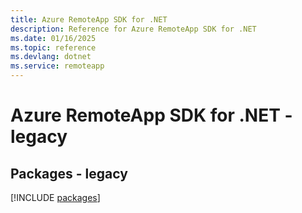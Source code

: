 ```yaml
---
title: Azure RemoteApp SDK for .NET
description: Reference for Azure RemoteApp SDK for .NET
ms.date: 01/16/2025
ms.topic: reference
ms.devlang: dotnet
ms.service: remoteapp
---
```

# Azure RemoteApp SDK for .NET - legacy
## Packages - legacy
[!INCLUDE [packages](remoteapp-index.md)]